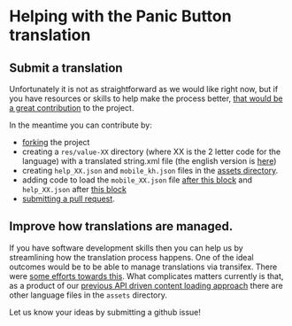 # Helping with the Panic Button translation

## Submit a translation

Unfortunately it is not as straightforward as we would like right now, but if you have resources or skills to help make the process better, [that would be a great contribution](#improve-how-translations-are-managed) to the project.

In the meantime you can contribute by:
 - [forking](https://help.github.com/articles/fork-a-repo/) the project
 - creating a ```res/value-XX``` directory (where XX is the 2 letter code for the language) with a translated string.xml file (the english version is [here](https://github.com/iilab/PanicButton/blob/master/res/values-en/strings.xml)) 
 - creating ```help_XX.json``` and ```mobile_kh.json``` files in the [assets directory](https://github.com/iilab/PanicButton/tree/master/assets).
 - adding code to load the ```mobile_XX.json``` file [after this block](https://github.com/iilab/PanicButton/blob/master/src/main/java/org/iilab/pb/HomeActivity.java#L234-L242) and ```help_XX.json``` after [this block](https://github.com/iilab/PanicButton/blob/master/src/main/java/org/iilab/pb/HomeActivity.java#L294-L302)
 - [submitting a pull request](https://help.github.com/articles/using-pull-requests).

## Improve how translations are managed.

If you have software development skills then you can help us by streamlining how the translation process happens. One of the ideal outcomes would be to be able to manage translations via transifex. There were [some efforts towards this](https://github.com/iilab/PanicButton/issues/43). What complicates matters currently is that, as a product of our [previous API driven content loading approach](https://github.com/iilab/PanicButton/issues/40) there are other language files in the ```assets``` directory.  

Let us know your ideas by submitting a github issue!
